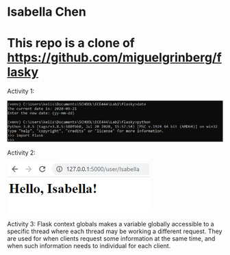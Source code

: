 # Isabella Chen
# This repo is a clone of https://github.com/miguelgrinberg/flasky

Activity 1:

![Activity1](Activity1.png)

Activity 2:

![Activity2](Activity2.png)

Activity 3:
Flask context globals makes a variable globally accessible to a specific thread where each thread may be working a different request. They are used for when clients request some information at the same time, and when such information needs to individual for each client.